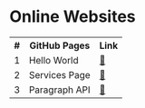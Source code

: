 # Online Websites
<table>
<tr>
  <th>#</th>
  <th>GitHub Pages</th>
  <th>Link</th>
</tr>
<tr>
  <td>1</td><td>Hello World</td><td><a target="_blank" href="https://lalit-8.github.io/hello-world/">&#128279;</a></td>
</tr>
<tr>
  <td>2</td><td>Services Page</td><td><a target="_blank" href="https://lalit-8.github.io/services-page/">&#128279;</a></td>
</tr>
<tr>
  <td>3</td><td>Paragraph API</td><td><a target="_blank" href="https://lalit-8.github.io/paragraph-api/">&#128279;</a></td>
</tr>
</table>
